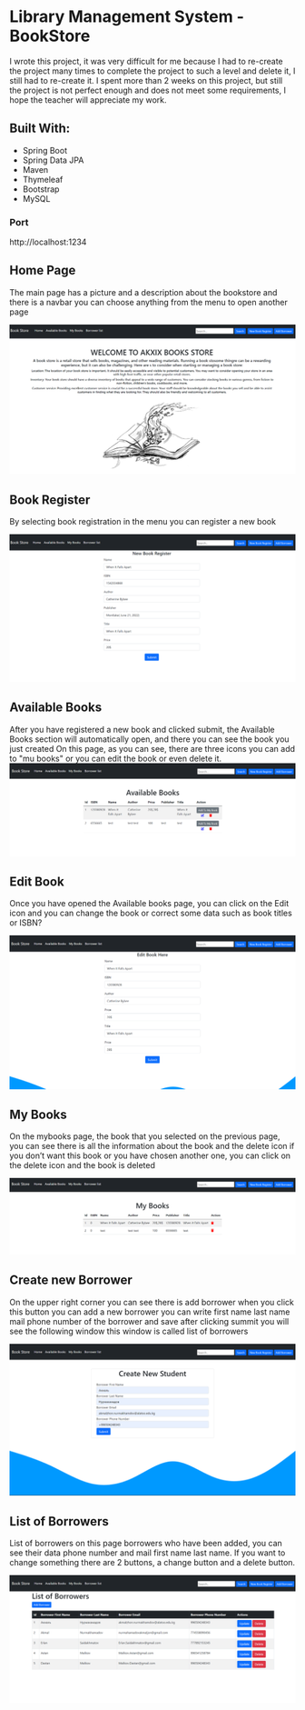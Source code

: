 # Library Management System - BookStore

I wrote this project, it was very difficult for me because I had to re-create the project many times to complete the project to such a level and delete it, I still had to re-create it.  I spent more than 2 weeks on this project, but still the project is not perfect enough and does not meet some requirements, I hope the teacher will appreciate my work.

## Built With:

- Spring Boot
- Spring Data JPA
- Maven
- Thymeleaf
- Bootstrap
- MySQL

### Port
  http://localhost:1234
  
## Home Page
The main page has a picture and a description about the bookstore and there is a navbar you can choose anything from the menu to open another page

![This is an image](AKXIX_MID_PROJECT(T_T)/photo/home.png)

## Book Register

By selecting book registration in the menu you can register a new book

![This is an image](AKXIX_MID_PROJECT(T_T)/photo/bookreg.png)

## Available Books

After you have registered a new book and clicked submit, the Available Books section will automatically open, and there you can see the book you just created
On this page, as you can see, there are three icons you can add to "mu books" or you can edit the book or even delete it.
![This is an image](AKXIX_MID_PROJECT(T_T)/photo/avilbook.png)

## Edit Book

Once you have opened the Available books page, you can click on the Edit icon and you can change the book or correct some data such as book titles or ISBN?

![This is an image](AKXIX_MID_PROJECT(T_T)/photo/editbook.png)

## My Books

On the mybooks page, the book that you selected on the previous page, you can see there is all the information about the book and the delete icon if you don’t want this book or you have chosen another one, you can click on the delete icon and the book is deleted

![This is an image](AKXIX_MID_PROJECT(T_T)/photo/mybooks.png)

## Create new Borrower

On the upper right corner you can see there is add borrower when you click this button you can add a new borrower you can write first name last name mail phone number of the borrower and save after clicking summit you will see the following window this window is called list of borrowers

![This is an image](AKXIX_MID_PROJECT(T_T)/photo/addborrower.png)

## List of Borrowers

List of borrowers on this page borrowers who have been added, you can see their data phone number and mail first name last name.  If you want to change something there are 2 buttons, a change button and a delete button.

![This is an image](AKXIX_MID_PROJECT(T_T)/photo/listofborr.png)


